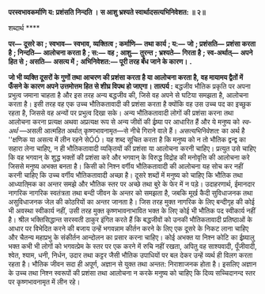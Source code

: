 **परस्वभावकर्माणि य: प्रशंसति निन्दति ।** **स आशु भ्रश्यते स्वार्थादसत्यभिनिवेशत: ॥ २॥** 

शब्दार्थ **** 

**पर—** **दूसरे का** **; स्वभाव—** **स्वभाव, व्यक्तित्व** **; कर्माणि—** **तथा कार्य** **; य:—** **जो** **; प्रशंसति—** **प्रशंसा करता है** **; निन्दति—** **आलोचना करता है** **; स:—** **वह** **; आशु—** **तुरन्त** **; भ्रश्यते—** **गिरता है** **; स्व-अर्थात्—** **अपने हित से** **; असति—** **असत्य में** **;** **अभिनिवेशत:—** **पूरी तरह बँध जाने के कारण।** **.** 

**जो भी व्यक्ति दूसरों के गुणों तथा आचरण की प्रशंसा करता है या आलोचना करता है,** **वह मायामय द्वैतों में फँसने के कारण अपने उत्तमोत्तम हित से शीघ्र विपथ हो जाएगा।** **तात्पर्य :** बद्धजीव भौतिक प्रकृति पर अपना प्रभुत्व जमाना चाहता है और इस तरह अन्य बद्धजीव की, जिसे वह अपने से घटिया समझता है, आलोचना करता है। इसी तरह वह एक उच्च भौतिकतावादी की प्रशंसा करता है क्योंकि वह उस उच्च पद का इच्छुक रहता है, जिससे वह अन्यों पर प्रभुत्व दिखा सके। अन्य भौतिकतावादी लोगों की प्रशंसा करना तथा आलोचना करना प्रत्यक्ष अथवा अप्रत्यक्ष रूप से अन्य जीवों की ईष्र्या पर आधारित हैं और ये मनुष्य को *स्व-अर्थ* —असली आत्महित अर्थात् कृष्णभावनामृत—से नीचे गिराने वाले हैं। *असत्यभिनिवेशत:* का अर्थ है ''क्षणिक या असत्य में लीन रहने सेÓÓ। यह शब्द सूचित करता है कि मनुष्य को न तो भौतिक द्वन्द्व का सहारा लेना चाहिए, न ही भौतिकतावादी व्यकि्तयों की प्रशंसा या आलोचना करनी चाहिए। प्रत्युत उसे चाहिए कि वह भगवान् के शुद्ध भक्तों की प्रशंसा करे और भगवान् के विरुद्ध विद्रोह की मनोवृत्ति की आलोचना करे जिससे मनुष्य अभक्त बनता है। किसी को निश्न वर्गीय भौतिकतावादी की आलोचना यह सोच कर नहीं करनी चाहिए कि उच्च वर्गीय भौतिकतावादी अच्छा है। दूसरे शब्दों में मनुष्य को चाहिए कि भौतिक तथा आध्याति्मक का अन्तर समझे और भौतिक स्तर पर अच्छे तथा बुरे के फेर में न पड़े। उदाहरणार्थ, ईमानदार नागरिक नागरिक स्वतंत्रता तथा बन्दी जीवन के अन्तर को समझता है, जबकि मूर्ख कैदी सुविधाजनक तथा असुविधाजनक जेल की कोठरियों का अन्तर जानता है। जिस तरह मुक्त नागरिक के लिए बन्दीगृह की कोई भी अवस्था स्वीकार्य नहीं, उसी तरह मुक्त कृष्णभावनाभावित भक्त के लिए कोई भी भौतिक पद स्वीकार्य नहीं है। श्रील भक्तिसिद्धान्त सरस्वती ठाकुर इंगित करते हैं कि बद्धजीवों को उनकी भौतिकतावादी प्रतिष्ठाओं के आधार पर विभेदित करने की बजाय उन्हें भगवन्नाम कीर्तन करने के लिए एक दूसरे के निकट लाना चाहिए और चैतन्य महाप्रभु के संकीर्तन आन्दोलन का प्रसार करना चाहिए। कोई अभक्त या निश्न कोटि का ईष्र्यालु भक्त कभी भी लोगों को भगवत्प्रेम के स्तर पर एक करने में रुचि नहीं रखता, अपितु वह साश्यवादी, पूँजीवादी, श्वेत, श्याम, धनी, निर्धन, उदार तथा कट्टर जैसी भौतिक उपाधियों पर बल देकर उन्हें व्यर्थ ही विलग करता रहता है। भौतिक जीवन सदा ही अपूर्ण, अज्ञान से युक्त तथा अन्तत: निराशाजनक होता है। इसलिए अज्ञान के उच्च तथा निश्न स्वरूपों की प्रशंसा तथा आलोचना न करके मनुष्य को चाहिए कि दिव्य सच्चिदानन्द स्तर पर कृष्णभावनामृत में लीन रहे।  